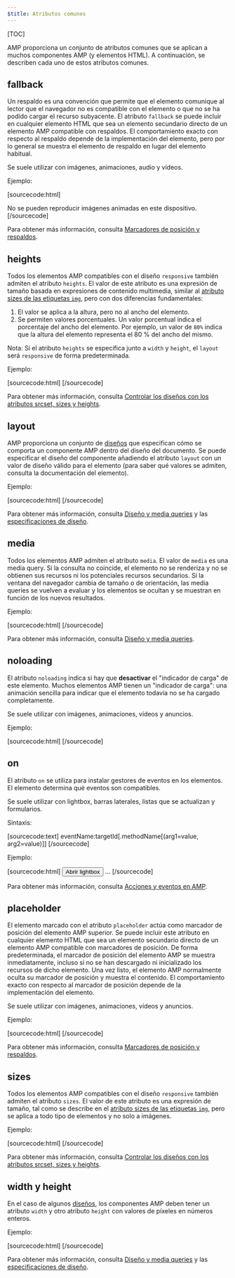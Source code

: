 ```yaml
---
$title: Atributos comunes
---
```


[TOC]

AMP proporciona un conjunto de atributos comunes que se aplican a muchos componentes AMP (y elementos HTML).  A continuación, se describen cada uno de estos atributos comunes.

## fallback

Un respaldo es una convención que permite que el elemento comunique al lector que el navegador no es compatible con el elemento o que no se ha podido cargar el recurso subyacente. El atributo `fallback` se puede incluir en cualquier elemento HTML que sea un elemento secundario directo de un elemento AMP compatible con respaldos. El comportamiento exacto con respecto al respaldo depende de la implementación del elemento, pero por lo general se muestra el elemento de respaldo en lugar del elemento habitual.

Se suele utilizar con imágenes, animaciones, audio y vídeos.

Ejemplo:

[sourcecode:html]
<amp-anim src="animated.gif" width="466" height="355" layout="responsive" >
  <div fallback>No se pueden reproducir imágenes animadas en este dispositivo.</div>
</amp-anim>
[/sourcecode]

Para obtener más información, consulta [Marcadores de posición y respaldos](/es/docs/design/responsive/placeholders.html).

## heights

Todos los elementos AMP compatibles con el diseño `responsive` también admiten el atributo `heights`. El valor de este atributo es una expresión de tamaño basada en expresiones de contenido multimedia, similar al [atributo sizes de las etiquetas `img`](https://developer.mozilla.org/es/docs/Web/HTML/Elemento/img), pero con dos diferencias fundamentales:


1. El valor se aplica a la altura, pero no al ancho del elemento.
2. Se permiten valores porcentuales. Un valor porcentual indica el porcentaje del ancho del elemento. Por ejemplo, un valor de `80%` indica que la altura del elemento representa el 80 % del ancho del mismo.

Nota: Si el atributo `heights` se especifica junto a `width` y `height`, el `layout` será `responsive` de forma predeterminada.

Ejemplo:

[sourcecode:html]
<amp-img src="amp.png"
    width="320" height="256"
    heights="(min-width:500px) 200px, 80%">
</amp-img>
[/sourcecode]

Para obtener más información, consulta [Controlar los diseños con los atributos srcset, sizes y heights](/es/docs/design/responsive/art_direction.html).

## layout

AMP proporciona un conjunto de [diseños](/es/docs/design/responsive/control_layout.html#the-layout-attribute) que especifican cómo se comporta un componente AMP dentro del diseño del documento. Se puede especificar el diseño del componente añadiendo el atributo `layout` con un valor de diseño válido para el elemento (para saber qué valores se admiten, consulta la documentación del elemento).

Ejemplo:

[sourcecode:html]
<amp-img src="/img/amp.jpg"
    width="1080"
    height="610"
    layout="responsive"
    alt="an image">
</amp-img>
[/sourcecode]

Para obtener más información, consulta [Diseño y media queries](/es/docs/design/responsive/control_layout.html) y las [especificaciones de diseño](/es/docs/design/amp-html-layout.html).

## media

Todos los elementos AMP admiten el atributo `media`. El valor de `media` es una media query. Si la consulta no coincide, el elemento no se renderiza y no se obtienen sus recursos ni los potenciales recursos secundarios. Si la ventana del navegador cambia de tamaño o de orientación, las media queries se vuelven a evaluar y los elementos se ocultan y se muestran en función de los nuevos resultados.

Ejemplo:

[sourcecode:html]
<amp-img
    media="(min-width: 650px)"
    src="wide.jpg"
    width="466"
    height="355" layout="responsive"></amp-img>
<amp-img
    media="(max-width: 649px)"
    src="narrow.jpg"
    width="527"
    height="193" layout="responsive"></amp-img>
[/sourcecode]

Para obtener más información, consulta [Diseño y media queries](/es/docs/design/responsive/control_layout.html#element-media-queries).

## noloading

El atributo `noloading` indica si hay que **desactivar** el "indicador de carga" de este elemento. Muchos elementos AMP tienen un "indicador de carga": una animación sencilla para indicar que el elemento todavía no se ha cargado completamente.

Se suele utilizar con imágenes, animaciones, vídeos y anuncios.

Ejemplo:

[sourcecode:html]
<amp-img src="card.jpg"
    noloading
    height="190"
    width="297"
    layout="responsive">
</amp-img>
[/sourcecode]

## on

El atributo `on` se utiliza para instalar gestores de eventos en los elementos. El elemento determina qué eventos son compatibles.

Se suele utilizar con lightbox, barras laterales, listas que se actualizan y formularios.

Sintaxis:

[sourcecode:text]
eventName:targetId[.methodName[(arg1=value, arg2=value)]]
[/sourcecode]

Ejemplo:

[sourcecode:html]
<button on="tap:my-lightbox">Abrir lightbox</button>
<amp-lightbox id="my-lightbox" layout="nodisplay">
  ...
</amp-lightbox>
[/sourcecode]

Para obtener más información, consulta [Acciones y eventos en AMP](/es/docs/interaction_dynamic/amp-actions-and-events.html).

## placeholder

El elemento marcado con el atributo `placeholder` actúa como marcador de posición del elemento AMP superior. Se puede incluir este atributo en cualquier elemento HTML que sea un elemento secundario directo de un elemento AMP compatible con marcadores de posición. De forma predeterminada, el marcador de posición del elemento AMP se muestra inmediatamente, incluso si no se han descargado ni inicializado los recursos de dicho elemento. Una vez listo, el elemento AMP normalmente oculta su marcador de posición y muestra el contenido. El comportamiento exacto con respecto al marcador de posición depende de la implementación del elemento.

Se suele utilizar con imágenes, animaciones, vídeos y anuncios.

Ejemplo:

[sourcecode:html]
<amp-anim src="animated.gif" width="466" height="355" layout="responsive">
  <amp-img placeholder src="preview.png" layout="fill"></amp-img>
</amp-anim>
[/sourcecode]

Para obtener más información, consulta [Marcadores de posición y respaldos](/es/docs/design/responsive/placeholders.html).

## sizes

Todos los elementos AMP compatibles con el diseño `responsive` también admiten el atributo `sizes`. El valor de este atributo es una expresión de tamaño, tal como se describe en el [atributo sizes de las etiquetas `img`](https://developer.mozilla.org/es/docs/Web/HTML/Element/img), pero se aplica a todo tipo de elementos y no solo a imágenes.

Ejemplo:

[sourcecode:html]
<amp-img src="amp.png"
    width="400" height="300"
    layout="responsive"
    sizes="(min-width: 320px) 320px, 100vw">
</amp-img>
[/sourcecode]

Para obtener más información, consulta [Controlar los diseños con los atributos srcset, sizes y heights](/es/docs/design/responsive/art_direction.html).

## width y height

En el caso de algunos [diseños](/es/docs/design/responsive/control_layout.html#the-layout-attribute), los componentes AMP deben tener un atributo `width` y otro atributo `height` con valores de píxeles en números enteros.

Ejemplo:

[sourcecode:html]
<amp-anim width="245"
    height="300"
    src="/img/cat.gif"
    alt="cat animation">
</amp-anim>
[/sourcecode]

Para obtener más información, consulta [Diseño y media queries](/es/docs/design/responsive/control_layout.html) y las [especificaciones de diseño](/es/docs/design/amp-html-layout.html).
